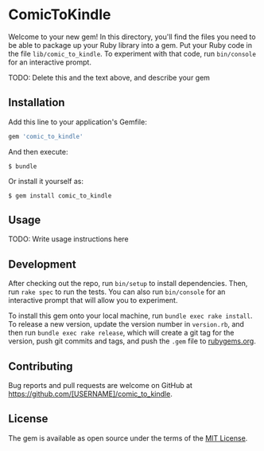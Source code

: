 # ComicToKindle

Welcome to your new gem! In this directory, you'll find the files you need to be able to package up your Ruby library into a gem. Put your Ruby code in the file `lib/comic_to_kindle`. To experiment with that code, run `bin/console` for an interactive prompt.

TODO: Delete this and the text above, and describe your gem

## Installation

Add this line to your application's Gemfile:

```ruby
gem 'comic_to_kindle'
```

And then execute:

    $ bundle

Or install it yourself as:

    $ gem install comic_to_kindle

## Usage

TODO: Write usage instructions here

## Development

After checking out the repo, run `bin/setup` to install dependencies. Then, run `rake spec` to run the tests. You can also run `bin/console` for an interactive prompt that will allow you to experiment.

To install this gem onto your local machine, run `bundle exec rake install`. To release a new version, update the version number in `version.rb`, and then run `bundle exec rake release`, which will create a git tag for the version, push git commits and tags, and push the `.gem` file to [rubygems.org](https://rubygems.org).

## Contributing

Bug reports and pull requests are welcome on GitHub at https://github.com/[USERNAME]/comic_to_kindle.


## License

The gem is available as open source under the terms of the [MIT License](http://opensource.org/licenses/MIT).

